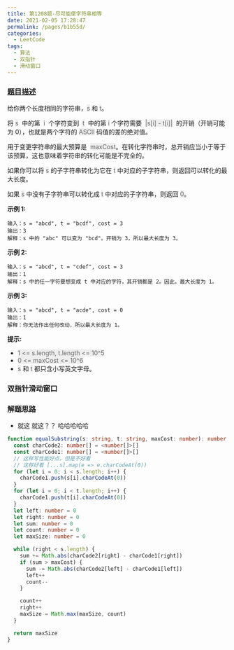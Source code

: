 ```yaml
---
title: 第1208题-尽可能使字符串相等
date: 2021-02-05 17:28:47
permalink: /pages/b1b55d/
categories:
  - LeetCode
tags:
  - 算法
  - 双指针
  - 滑动窗口
---
```


### [题目描述](https://leetcode-cn.com/problems/get-equal-substrings-within-budget/)

给你两个长度相同的字符串，<font style="background: #eee; color: #666;">s</font> 和 <font style="background: #eee; color: #666;">t</font>。

将 <font style="background: #eee; color: #666;">s</font>  中的第  <font style="background: #eee; color: #666;">i</font>  个字符变到  <font style="background: #eee; color: #666;">t</font>  中的第 <font style="background: #eee; color: #666;">i</font> 个字符需要  <font style="background: #eee; color: #666;">|s[i] - t[i]|</font>  的开销（开销可能为 0），也就是两个字符的 <font style="background: #eee; color: #666;">ASCII</font> 码值的差的绝对值。

用于变更字符串的最大预算是  <font style="background: #eee; color: #666;">maxCost</font>。在转化字符串时，总开销应当小于等于该预算，这也意味着字符串的转化可能是不完全的。

如果你可以将 <font style="background: #eee; color: #666;">s</font> 的子字符串转化为它在 <font style="background: #eee; color: #666;">t</font> 中对应的子字符串，则返回可以转化的最大长度。

如果 <font style="background: #eee; color: #666;">s</font> 中没有子字符串可以转化成 <font style="background: #eee; color: #666;">t</font> 中对应的子字符串，则返回 <font style="background: #eee; color: #666;">0</font>。

<!-- more -->

**示例 1:**

```
输入：s = "abcd", t = "bcdf", cost = 3
输出：3
解释：s 中的 "abc" 可以变为 "bcd"。开销为 3，所以最大长度为 3。
```

**示例 2:**

```
输入：s = "abcd", t = "cdef", cost = 3
输出：1
解释：s 中的任一字符要想变成 t 中对应的字符，其开销都是 2。因此，最大长度为 1。
```

**示例 3:**

```
输入：s = "abcd", t = "acde", cost = 0
输出：1
解释：你无法作出任何改动，所以最大长度为 1。
```

**提示:**

- <font style="background: #eee; color: #666;">1 <= s.length, t.length <= 10^5</font>
- <font style="background: #eee; color: #666;">0 <= maxCost <= 10^6</font>
- <font style="background: #eee; color: #666;">s</font> 和 <font style="background: #eee; color: #666;">t</font> 都只含小写英文字母。

### 双指针滑动窗口

### 解题思路

- 就这 就这？？ 哈哈哈哈哈

```TypeScript
function equalSubstring(s: string, t: string, maxCost: number): number {
  const charCode2: number[] = <number[]>[]
  const charCode1: number[] = <number[]>[]
  // 这样写性能好点，但是不好看
  // 这样好看 [...s].map(e => e.charCodeAt(0))
  for (let i = 0; i < s.length; i++) {
    charCode1.push(s[i].charCodeAt(0))
  }
  for (let i = 0; i < t.length; i++) {
    charCode1.push(t[i].charCodeAt(0))
  }
  let left: number = 0
  let right: number = 0
  let sum: number = 0
  let count: number = 0
  let maxSize: number = 0

  while (right < s.length) {
    sum += Math.abs(charCode2[right] - charCode1[right])
    if (sum > maxCost) {
      sum -= Math.abs(charCode2[left] - charCode1[left])
      left++
      count--
    }

    count++
    right++
    maxSize = Math.max(maxSize, count)
  }

  return maxSize
}
```
